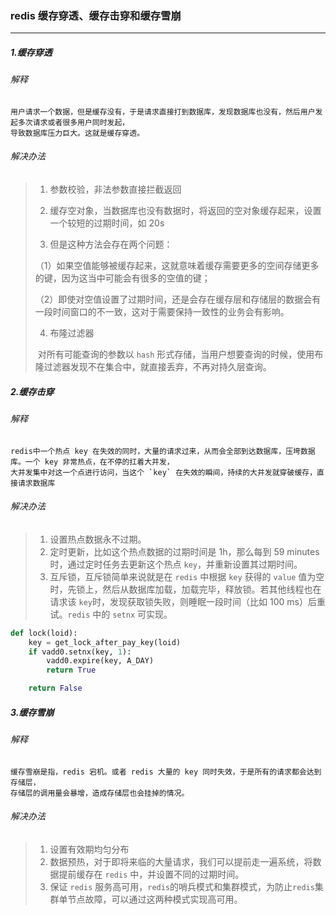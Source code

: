 ### redis 缓存穿透、缓存击穿和缓存雪崩

---

##### 1.缓存穿透

###### 解释

~~~
用户请求一个数据，但是缓存没有，于是请求直接打到数据库，发现数据库也没有，然后用户发起多次请求或者很多用户同时发起，
导致数据库压力巨大。这就是缓存穿透。
~~~

###### 解决办法

>1. 参数校验，非法参数直接拦截返回
>
>2. 缓存空对象，当数据库也没有数据时，将返回的空对象缓存起来，设置一个较短的过期时间，如 20s
>
>3. 但是这种方法会存在两个问题：
>
>   ​	（1）如果空值能够被缓存起来，这就意味着缓存需要更多的空间存储更多的键，因为这当中可能会有很多的空值的键；
>
>   ​	（2）即使对空值设置了过期时间，还是会存在缓存层和存储层的数据会有一段时间窗口的不一致，这对于需要保持一致性的业务会有影响。
>
>4. 布隆过滤器
>
>​        对所有可能查询的参数以 `hash` 形式存储，当用户想要查询的时候，使用布隆过滤器发现不在集合中，就直接丢弃，不再对持久层查询。

##### 2.缓存击穿

###### 解释

~~~
redis中一个热点 key 在失效的同时，大量的请求过来，从而会全部到达数据库，压垮数据库。一个 key 非常热点，在不停的扛着大并发，
大并发集中对这一个点进行访问，当这个 `key` 在失效的瞬间，持续的大并发就穿破缓存，直接请求数据库
~~~

###### 解决办法

>1. 设置热点数据永不过期。
>2. 定时更新，比如这个热点数据的过期时间是 1h，那么每到 59 minutes 时，通过定时任务去更新这个热点 `key`，并重新设置其过期时间。
>3. 互斥锁，互斥锁简单来说就是在 `redis` 中根据 `key` 获得的 `value` 值为空时，先锁上，然后从数据库加载，加载完毕，释放锁。若其他线程也在请求该 `key`时，发现获取锁失败，则睡眠一段时间（比如 100 ms）后重试。`redis` 中的 `setnx` 可实现。

~~~python
def lock(loid):
    key = get_lock_after_pay_key(loid)
    if vadd0.setnx(key, 1):
        vadd0.expire(key, A_DAY)
        return True

    return False
~~~

##### 3.缓存雪崩

###### 解释

~~~
缓存雪崩是指，redis 宕机。或者 redis 大量的 key 同时失效，于是所有的请求都会达到存储层，
存储层的调用量会暴增，造成存储层也会挂掉的情况。
~~~

###### 解决办法

>1. 设置有效期均匀分布
>2. 数据预热，对于即将来临的大量请求，我们可以提前走一遍系统，将数据提前缓存在 `redis` 中，并设置不同的过期时间。
>3. 保证 `redis` 服务高可用，`redis`的哨兵模式和集群模式，为防止`redis`集群单节点故障，可以通过这两种模式实现高可用。
>
>